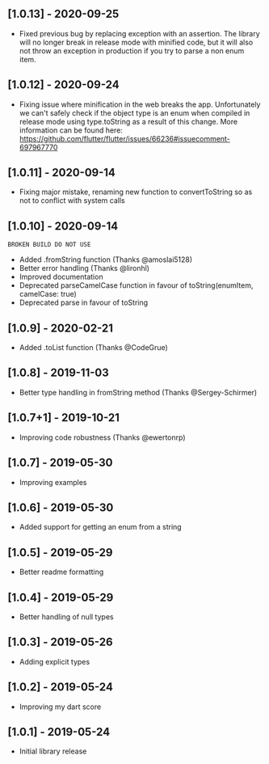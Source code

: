 ## [1.0.13] - 2020-09-25

- Fixed previous bug by replacing exception with an assertion. The library will no longer break in release mode with minified code, but it will also not throw an exception in production if you try to parse a non enum item.

## [1.0.12] - 2020-09-24

- Fixing issue where minification in the web breaks the app. Unfortunately we can't safely check if the object type is an enum when compiled in release mode using type.toString as a result of this change.
More information can be found here:
https://github.com/flutter/flutter/issues/66236#issuecomment-697967770


## [1.0.11] - 2020-09-14

- Fixing major mistake, renaming new function to convertToString so as not to conflict with system calls

## [1.0.10] - 2020-09-14

    BROKEN BUILD DO NOT USE

- Added .fromString function (Thanks @amoslai5128)
- Better error handling (Thanks @lironhl)
- Improved documentation
- Deprecated parseCamelCase function in favour of toString(enumItem, camelCase: true)
- Deprecated parse in favour of toString

## [1.0.9] - 2020-02-21

- Added .toList function (Thanks @CodeGrue)

## [1.0.8] - 2019-11-03

- Better type handling in fromString method (Thanks @Sergey-Schirmer)

## [1.0.7+1] - 2019-10-21

- Improving code robustness (Thanks @ewertonrp)

## [1.0.7] - 2019-05-30

- Improving examples

## [1.0.6] - 2019-05-30

- Added support for getting an enum from a string

## [1.0.5] - 2019-05-29

- Better readme formatting

## [1.0.4] - 2019-05-29

- Better handling of null types

## [1.0.3] - 2019-05-26

- Adding explicit types

## [1.0.2] - 2019-05-24

- Improving my dart score

## [1.0.1] - 2019-05-24

- Initial library release
